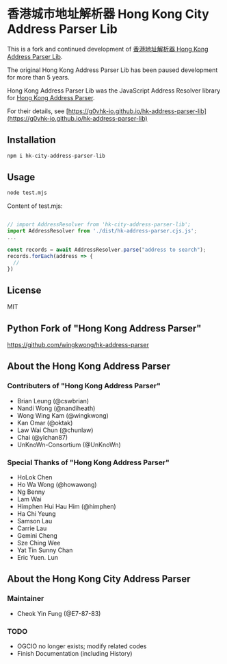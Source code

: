 # 香港城市地址解析器 Hong Kong City Address Parser Lib

This is a fork and continued development of [香港地址解析器 Hong Kong Address Parser Lib](https://github.com/g0vhk-io/hk-address-parser-lib).

The original Hong Kong Address Parser Lib has been paused development for more than 5 years.

Hong Kong Address Parser Lib was the JavaScript Address Resolver library for [Hong Kong Address Parser](https://g0vhk-io.github.io/HKAddressParser).

For their details, see [https://g0vhk-io.github.io/hk-address-parser-lib](https://g0vhk-io.github.io/hk-address-parser-lib)

## Installation

```bash
npm i hk-city-address-parser-lib 
```

## Usage
```bash
node test.mjs
```

Content of test.mjs:

```javascript

// import AddressResolver from 'hk-city-address-parser-lib';
import AddressResolver from './dist/hk-address-parser.cjs.js';
...

const records = await AddressResolver.parse("address to search");
records.forEach(address => {
  //
})
```

## License

MIT

## Python Fork of "Hong Kong Address Parser"

https://github.com/wingkwong/hk-address-parser


## About the Hong Kong Address Parser

### Contributers of "Hong Kong Address Parser"

* Brian Leung (@cswbrian)
* Nandi Wong (@nandiheath)
* Wong Wing Kam (@wingkwong)
* Kan Omar (@oktak)
* Law Wai Chun (@chunlaw)
* Chai (@ylchan87)
* UnKnoWn-Consortium (@UnKnoWn)

### Special Thanks of "Hong Kong Address Parser"

* HoLok Chen
* Ho Wa Wong (@howawong)
* Ng Benny
* Lam Wai
* Himphen Hui Hau Him (@himphen)
* Ha Chi Yeung
* Samson Lau
* Carrie Lau
* Gemini Cheng
* Sze Ching Wee
* Yat Tin Sunny Chan
* Eric Yuen. Lun

## About the Hong Kong City Address Parser

### Maintainer

* Cheok Yin Fung (@E7-87-83)

### TODO

* OGCIO no longer exists; modify related codes
* Finish Documentation (including History)
